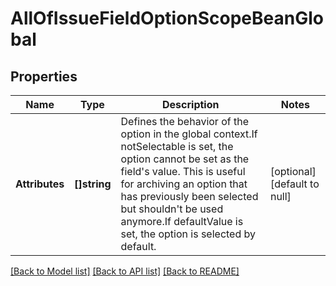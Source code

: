 # AllOfIssueFieldOptionScopeBeanGlobal

## Properties
Name | Type | Description | Notes
------------ | ------------- | ------------- | -------------
**Attributes** | **[]string** | Defines the behavior of the option in the global context.If notSelectable is set, the option cannot be set as the field&#x27;s value. This is useful for archiving an option that has previously been selected but shouldn&#x27;t be used anymore.If defaultValue is set, the option is selected by default. | [optional] [default to null]

[[Back to Model list]](../README.md#documentation-for-models) [[Back to API list]](../README.md#documentation-for-api-endpoints) [[Back to README]](../README.md)

